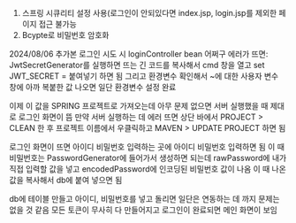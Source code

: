 1. 스프링 시큐리티 설정 사용(로그인이 안되있다면 index.jsp, login.jsp를 제외한 페이지 접근 불가능
2. Bcypte로 비밀번호 암호화

2024/08/06 추가본 로그인 시도 시 loginController bean 어쩌구 에러가 뜨면: JwtSecretGenerator를 실행하면 뜨는 긴 코드를 복사해서 cmd 창을 열고 set JWT_SECRET = 붙여넣기 하면 됨 그리고 환경변수 확인해서 ~에 대한 사용자 변수 창에 아까 복붙한 값 나오면 일단 환경변수 설정 완료

이제 이 값을 SPRING 프로젝트로 가져오는데 아무 문제 없으면 서버 실행했을 때 제대로 로그인 화면이 뜸 만약 서버 실행하는 데 에러 뜨면 상단 바에서 PROJECT > CLEAN 한 후 프로젝트 이름에서 우클릭하고 MAVEN > UPDATE PROJECT 하면 됨

로그인 화면이 뜨면 아이디 비밀번호 입력하는 곳에 아이디 비밀번호 입력하면 됨 이 때 비밀번호는 PasswordGenerator에 들어가서 생성하면 되는데 rawPassword에 내가 직접 입력할 값을 넣고 encodedPassword에 인코딩된 비밀번호 값이 나옴 이 때 나온 값을 복사해서 db에 붙여 넣으면 됨

db에 테이블 만들고 아이디, 비밀번호를 넣고 돌리면 일단은 연동하는 데 까지 문제는 없을 것 같음 모든 토큰이 무사히 다 만들어지고 로그인이 완료되면 메인 화면이 보임
